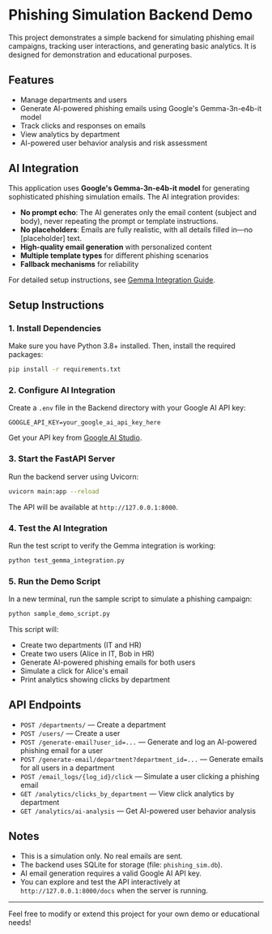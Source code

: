 # Phishing Simulation Backend Demo

This project demonstrates a simple backend for simulating phishing email campaigns, tracking user interactions, and generating basic analytics. It is designed for demonstration and educational purposes.

## Features
- Manage departments and users
- Generate AI-powered phishing emails using Google's Gemma-3n-e4b-it model
- Track clicks and responses on emails
- View analytics by department
- AI-powered user behavior analysis and risk assessment

## AI Integration

This application uses **Google's Gemma-3n-e4b-it model** for generating sophisticated phishing simulation emails. The AI integration provides:

- **No prompt echo**: The AI generates only the email content (subject and body), never repeating the prompt or template instructions.
- **No placeholders**: Emails are fully realistic, with all details filled in—no [placeholder] text.
- **High-quality email generation** with personalized content
- **Multiple template types** for different phishing scenarios
- **Fallback mechanisms** for reliability

For detailed setup instructions, see [Gemma Integration Guide](Gemma_Integration_README.md).

## Setup Instructions

### 1. Install Dependencies
Make sure you have Python 3.8+ installed. Then, install the required packages:

```bash
pip install -r requirements.txt
```

### 2. Configure AI Integration
Create a `.env` file in the Backend directory with your Google AI API key:

```env
GOOGLE_API_KEY=your_google_ai_api_key_here
```

Get your API key from [Google AI Studio](https://aistudio.google.com/).

### 3. Start the FastAPI Server
Run the backend server using Uvicorn:

```bash
uvicorn main:app --reload
```

The API will be available at `http://127.0.0.1:8000`.

### 4. Test the AI Integration
Run the test script to verify the Gemma integration is working:

```bash
python test_gemma_integration.py
```

### 5. Run the Demo Script
In a new terminal, run the sample script to simulate a phishing campaign:

```bash
python sample_demo_script.py
```

This script will:
- Create two departments (IT and HR)
- Create two users (Alice in IT, Bob in HR)
- Generate AI-powered phishing emails for both users
- Simulate a click for Alice's email
- Print analytics showing clicks by department

## API Endpoints
- `POST /departments/` — Create a department
- `POST /users/` — Create a user
- `POST /generate-email?user_id=...` — Generate and log an AI-powered phishing email for a user
- `POST /generate-email/department?department_id=...` — Generate emails for all users in a department
- `POST /email_logs/{log_id}/click` — Simulate a user clicking a phishing email
- `GET /analytics/clicks_by_department` — View click analytics by department
- `GET /analytics/ai-analysis` — Get AI-powered user behavior analysis

## Notes
- This is a simulation only. No real emails are sent.
- The backend uses SQLite for storage (file: `phishing_sim.db`).
- AI email generation requires a valid Google AI API key.
- You can explore and test the API interactively at `http://127.0.0.1:8000/docs` when the server is running.

---

Feel free to modify or extend this project for your own demo or educational needs! 